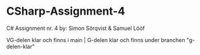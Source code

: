 # CSharp-Assignment-4
C#
Assignment nr. 4
by:
Simon Sörqvist & Samuel Lööf

VG-delen klar och finns i main 
| G-delen klar och finns under branchen "g-delen-klar"

